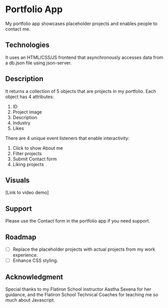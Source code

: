 # Portfolio App

My portfolio app showcases placeholder projects and enables people to contact me.

## Technologies
It uses an HTML/CSS/JS frontend that asynchronously accesses data from a db.json file using json-server. 

## Description
It returns a collection of 5 objects that are projects in my portfolio. Each object has 4 attributes:

1. ID
2. Project image
3. Description
4. Industry
5. Likes

There are 4 unique event listeners that enable interactivity:

1. Click to show About me
2. Filter projects
3. Submit Contact form
4. Liking projects

## Visuals
[Link to video demo]

## Support
Please use the Contact form in the portfolio app if you need support.

## Roadmap
- [ ] Replace the placeholder projects with actual projects from my work experience.
- [ ] Enhance CSS styling.

## Acknowledgment
Special thanks to my Flatiron School instructor Aastha Sexena for her guidance, and the Flatiron School Technical Coaches for teaching me so much about Javascript.

